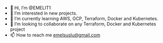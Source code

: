 - 👋 Hi, I’m @EMELIT1
- 👀 I’m interested in new projects.
- 🌱 I’m currently learning AWS, GCP, Terraform, Docker and Kubernetes.
- 💞️ I’m looking to collaborate on any Terraform, Docker and Kubernetes project
- 📫 How to reach me emelsuslu@gmail.com

<!---
EMELIT1/EMELIT1 is a ✨ special ✨ repository because its `README.md` (this file) appears on your GitHub profile.
You can click the Preview link to take a look at your changes.
--->
